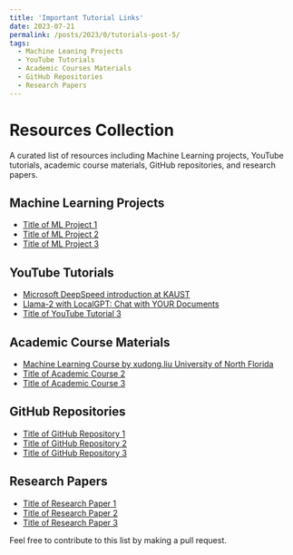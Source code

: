 ```yaml
---
title: 'Important Tutorial Links'
date: 2023-07-21
permalink: /posts/2023/0/tutorials-post-5/
tags:
  - Machine Leaning Projects 
  - YouTube Tutorials
  - Academic Courses Materials
  - GitHub Repositories
  - Research Papers 
---
```

# Resources Collection

A curated list of resources including Machine Learning projects, YouTube tutorials, academic course materials, GitHub repositories, and research papers.

## Machine Learning Projects
- [Title of ML Project 1](#link-to-ml-project-1)
- [Title of ML Project 2](#link-to-ml-project-2)
- [Title of ML Project 3](#link-to-ml-project-3)


## YouTube Tutorials
- [Microsoft DeepSpeed introduction at KAUST](https://youtu.be/wbG2ZEDPIyw)
- [Llama-2 with LocalGPT: Chat with YOUR Documents](https://youtu.be/lbFmceo4D5E?list=PLVEEucA9MYhNwjY_5JfZS3JzKnLXJvb5r)
- [Title of YouTube Tutorial 3](#link-to-youtube-tutorial-3)


## Academic Course Materials
- [Machine Learning Course by xudong.liu University of North Florida](https://www.unf.edu/~xudong.liu/classes/2022Spring/CAP6610/index.html)
- [Title of Academic Course 2](#link-to-academic-course-2)
- [Title of Academic Course 3](#link-to-academic-course-3)


## GitHub Repositories
- [Title of GitHub Repository 1](#link-to-github-repo-1)
- [Title of GitHub Repository 2](#link-to-github-repo-2)
- [Title of GitHub Repository 3](#link-to-github-repo-3)


## Research Papers
- [Title of Research Paper 1](#link-to-research-paper-1)
- [Title of Research Paper 2](#link-to-research-paper-2)
- [Title of Research Paper 3](#link-to-research-paper-3)




Feel free to contribute to this list by making a pull request.

